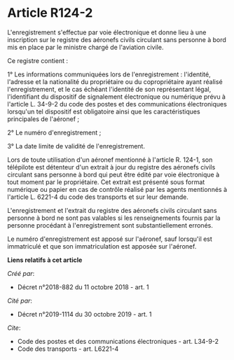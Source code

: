 # Article R124-2

L'enregistrement s'effectue par voie électronique et donne lieu à une inscription sur le registre des aéronefs civils
circulant sans personne à bord mis en place par le ministre chargé de l'aviation civile.

Ce registre contient :

1° Les informations communiquées lors de l'enregistrement : l'identité, l'adresse et la nationalité du propriétaire ou du
copropriétaire ayant réalisé l'enregistrement, et le cas échéant l'identité de son représentant légal, l'identifiant du
dispositif de signalement électronique ou numérique prévu à l'article L. 34-9-2 du code des postes et des communications
électroniques lorsqu'un tel dispositif est obligatoire ainsi que les caractéristiques principales de l'aéronef ;

2° Le numéro d'enregistrement ;

3° La date limite de validité de l'enregistrement.

Lors de toute utilisation d'un aéronef mentionné à l'article R. 124-1, son télépilote est détenteur d'un extrait à jour du
registre des aéronefs civils circulant sans personne à bord qui peut être édité par voie électronique à tout moment par le
propriétaire. Cet extrait est présenté sous format numérique ou papier en cas de contrôle réalisé par les agents mentionnés à
l'article L. 6221-4 du code des transports et sur leur demande.

L'enregistrement et l'extrait du registre des aéronefs civils circulant sans personne à bord ne sont pas valables si les
renseignements fournis par la personne procédant à l'enregistrement sont substantiellement erronés.

Le numéro d'enregistrement est apposé sur l'aéronef, sauf lorsqu'il est immatriculé et que son immatriculation est apposée
sur l'aéronef.

**Liens relatifs à cet article**

_Créé par_:

  - Décret n°2018-882 du 11 octobre 2018 - art. 1

_Cité par_:

  - Décret n°2019-1114 du 30 octobre 2019 - art. 1

_Cite_:

  - Code des postes et des communications électroniques - art. L34-9-2
  - Code des transports - art. L6221-4
